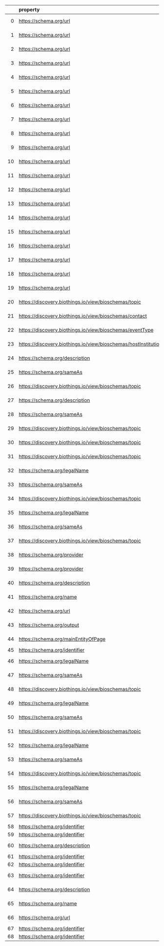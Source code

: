 |    | property                                                       | Reference profile                                                  | Evaluated entity                                                                                   |
|---:|:---------------------------------------------------------------|:-------------------------------------------------------------------|:---------------------------------------------------------------------------------------------------|
|  0 | https://schema.org/url                                         | https://bioschemas.org/profiles/ChemicalSubstance/0.4-RELEASE      | https://nanocommons.github.io/identifiers/registry#ERM00000084                                     |
|  1 | https://schema.org/url                                         | https://bioschemas.org/profiles/ChemicalSubstance/0.4-RELEASE      | https://nanocommons.github.io/identifiers/registry#ERM00000582                                     |
|  2 | https://schema.org/url                                         | https://bioschemas.org/profiles/ChemicalSubstance/0.4-RELEASE      | https://nanocommons.github.io/identifiers/registry#ERM00000067                                     |
|  3 | https://schema.org/url                                         | https://bioschemas.org/profiles/ChemicalSubstance/0.4-RELEASE      | https://nanocommons.github.io/identifiers/registry#ERM00000089                                     |
|  4 | https://schema.org/url                                         | https://bioschemas.org/profiles/ChemicalSubstance/0.4-RELEASE      | https://nanocommons.github.io/identifiers/registry#ERM000000837                                    |
|  5 | https://schema.org/url                                         | https://bioschemas.org/profiles/ChemicalSubstance/0.4-RELEASE      | https://nanocommons.github.io/identifiers/registry#ERM00000583                                     |
|  6 | https://schema.org/url                                         | https://bioschemas.org/profiles/ChemicalSubstance/0.4-RELEASE      | https://nanocommons.github.io/identifiers/registry#ERM00000086                                     |
|  7 | https://schema.org/url                                         | https://bioschemas.org/profiles/ChemicalSubstance/0.4-RELEASE      | https://nanocommons.github.io/identifiers/registry#ERM00000088                                     |
|  8 | https://schema.org/url                                         | https://bioschemas.org/profiles/ChemicalSubstance/0.4-RELEASE      | https://nanocommons.github.io/identifiers/registry#ERM00000061                                     |
|  9 | https://schema.org/url                                         | https://bioschemas.org/profiles/ChemicalSubstance/0.4-RELEASE      | https://nanocommons.github.io/identifiers/registry#ERM00000063                                     |
| 10 | https://schema.org/url                                         | https://bioschemas.org/profiles/ChemicalSubstance/0.4-RELEASE      | https://nanocommons.github.io/identifiers/registry#ERM00000064                                     |
| 11 | https://schema.org/url                                         | https://bioschemas.org/profiles/ChemicalSubstance/0.4-RELEASE      | https://nanocommons.github.io/identifiers/registry#ERM00000085                                     |
| 12 | https://schema.org/url                                         | https://bioschemas.org/profiles/ChemicalSubstance/0.4-RELEASE      | https://nanocommons.github.io/identifiers/registry#ERM00000060                                     |
| 13 | https://schema.org/url                                         | https://bioschemas.org/profiles/ChemicalSubstance/0.4-RELEASE      | https://nanocommons.github.io/identifiers/registry#ERM00000325                                     |
| 14 | https://schema.org/url                                         | https://bioschemas.org/profiles/ChemicalSubstance/0.4-RELEASE      | https://nanocommons.github.io/identifiers/registry#ERM00000062                                     |
| 15 | https://schema.org/url                                         | https://bioschemas.org/profiles/ChemicalSubstance/0.4-RELEASE      | https://nanocommons.github.io/identifiers/registry#ERM00000090                                     |
| 16 | https://schema.org/url                                         | https://bioschemas.org/profiles/ChemicalSubstance/0.4-RELEASE      | https://nanocommons.github.io/identifiers/registry#ERM00000083                                     |
| 17 | https://schema.org/url                                         | https://bioschemas.org/profiles/ChemicalSubstance/0.4-RELEASE      | https://nanocommons.github.io/identifiers/registry#ERM00000066                                     |
| 18 | https://schema.org/url                                         | https://bioschemas.org/profiles/ChemicalSubstance/0.4-RELEASE      | https://nanocommons.github.io/identifiers/registry#ERM00000584                                     |
| 19 | https://schema.org/url                                         | https://bioschemas.org/profiles/ChemicalSubstance/0.4-RELEASE      | https://nanocommons.github.io/identifiers/registry#ERM00000065                                     |
| 20 | https://discovery.biothings.io/view/bioschemas/topic           | https://bioschemas.org/profiles/Organization/0.2-DRAFT-2019_07_19  | https://biocomputingup.it/#Organization                                                            |
| 21 | https://discovery.biothings.io/view/bioschemas/contact         | https://bioschemas.org/profiles/Event/0.2-DRAFT-2019_06_14         | https://tess.elixir-europe.org/events/1st-international-conference-on-fair-digital-objects-fdo2022 |
| 22 | https://discovery.biothings.io/view/bioschemas/eventType       | https://bioschemas.org/profiles/Event/0.2-DRAFT-2019_06_14         | https://tess.elixir-europe.org/events/1st-international-conference-on-fair-digital-objects-fdo2022 |
| 23 | https://discovery.biothings.io/view/bioschemas/hostInstitution | https://bioschemas.org/profiles/Event/0.2-DRAFT-2019_06_14         | https://tess.elixir-europe.org/events/1st-international-conference-on-fair-digital-objects-fdo2022 |
| 24 | https://schema.org/description                                 | https://bioschemas.org/profiles/Organization/0.2-DRAFT-2019_07_19  | N2a4185b89f1c4941a9a2a3d54d3eed02                                                                  |
| 25 | https://schema.org/sameAs                                      | https://bioschemas.org/profiles/Organization/0.2-DRAFT-2019_07_19  | N2a4185b89f1c4941a9a2a3d54d3eed02                                                                  |
| 26 | https://discovery.biothings.io/view/bioschemas/topic           | https://bioschemas.org/profiles/Organization/0.2-DRAFT-2019_07_19  | N2a4185b89f1c4941a9a2a3d54d3eed02                                                                  |
| 27 | https://schema.org/description                                 | https://bioschemas.org/profiles/Organization/0.2-DRAFT-2019_07_19  | N0287c558e7bd401383abb3d19d46be5d                                                                  |
| 28 | https://schema.org/sameAs                                      | https://bioschemas.org/profiles/Organization/0.2-DRAFT-2019_07_19  | N0287c558e7bd401383abb3d19d46be5d                                                                  |
| 29 | https://discovery.biothings.io/view/bioschemas/topic           | https://bioschemas.org/profiles/Organization/0.2-DRAFT-2019_07_19  | N0287c558e7bd401383abb3d19d46be5d                                                                  |
| 30 | https://discovery.biothings.io/view/bioschemas/topic           | https://bioschemas.org/profiles/Organization/0.2-DRAFT-2019_07_19  | https://biocomputingup.it/#Organization                                                            |
| 31 | https://discovery.biothings.io/view/bioschemas/topic           | https://bioschemas.org/profiles/Organization/0.2-DRAFT-2019_07_19  | https://biocomputingup.it/#Organization                                                            |
| 32 | https://schema.org/legalName                                   | https://bioschemas.org/profiles/Organization/0.2-DRAFT-2019_07_19  | Nb24fb482b7a4450ba5bc98d89b0fc16b                                                                  |
| 33 | https://schema.org/sameAs                                      | https://bioschemas.org/profiles/Organization/0.2-DRAFT-2019_07_19  | Nb24fb482b7a4450ba5bc98d89b0fc16b                                                                  |
| 34 | https://discovery.biothings.io/view/bioschemas/topic           | https://bioschemas.org/profiles/Organization/0.2-DRAFT-2019_07_19  | Nb24fb482b7a4450ba5bc98d89b0fc16b                                                                  |
| 35 | https://schema.org/legalName                                   | https://bioschemas.org/profiles/Organization/0.2-DRAFT-2019_07_19  | N5005f90f856b4556959c081e850dda88                                                                  |
| 36 | https://schema.org/sameAs                                      | https://bioschemas.org/profiles/Organization/0.2-DRAFT-2019_07_19  | N5005f90f856b4556959c081e850dda88                                                                  |
| 37 | https://discovery.biothings.io/view/bioschemas/topic           | https://bioschemas.org/profiles/Organization/0.2-DRAFT-2019_07_19  | N5005f90f856b4556959c081e850dda88                                                                  |
| 38 | https://schema.org/provider                                    | https://bioschemas.org/profiles/DataCatalog/0.3-RELEASE-2019_07_01 | N0f9051626c8a48f5862c9fdf011af265                                                                  |
| 39 | https://schema.org/provider                                    | https://bioschemas.org/profiles/DataCatalog/0.3-RELEASE-2019_07_01 | Nde8e382f30b94c8ebd9339d5945ee6d6                                                                  |
| 40 | https://schema.org/description                                 | https://bioschemas.org/profiles/ComputationalTool/1.0-RELEASE      | https://bio.tools/blast                                                                            |
| 41 | https://schema.org/name                                        | https://bioschemas.org/profiles/ComputationalTool/1.0-RELEASE      | https://bio.tools/blast                                                                            |
| 42 | https://schema.org/url                                         | https://bioschemas.org/profiles/ComputationalTool/1.0-RELEASE      | https://bio.tools/blast                                                                            |
| 43 | https://schema.org/output                                      | https://bioschemas.org/profiles/ComputationalWorkflow/1.0-RELEASE  | https://workflowhub.eu/workflows/18?version=1                                                      |
| 44 | https://schema.org/mainEntityOfPage                            | https://bioschemas.org/profiles/Person/0.2-DRAFT-2019_07_19        | https://workflowhub.eu/people/9                                                                    |
| 45 | https://schema.org/identifier                                  | https://bioschemas.org/profiles/Dataset/1.0-RELEASE                | https://www.bgee.org/                                                                              |
| 46 | https://schema.org/legalName                                   | https://bioschemas.org/profiles/Organization/0.2-DRAFT-2019_07_19  | N1b3f91ccae9148b1b1d2634ddfea8197                                                                  |
| 47 | https://schema.org/sameAs                                      | https://bioschemas.org/profiles/Organization/0.2-DRAFT-2019_07_19  | N1b3f91ccae9148b1b1d2634ddfea8197                                                                  |
| 48 | https://discovery.biothings.io/view/bioschemas/topic           | https://bioschemas.org/profiles/Organization/0.2-DRAFT-2019_07_19  | N1b3f91ccae9148b1b1d2634ddfea8197                                                                  |
| 49 | https://schema.org/legalName                                   | https://bioschemas.org/profiles/Organization/0.2-DRAFT-2019_07_19  | Ned74bda47c584fad981eff1b87646a6b                                                                  |
| 50 | https://schema.org/sameAs                                      | https://bioschemas.org/profiles/Organization/0.2-DRAFT-2019_07_19  | Ned74bda47c584fad981eff1b87646a6b                                                                  |
| 51 | https://discovery.biothings.io/view/bioschemas/topic           | https://bioschemas.org/profiles/Organization/0.2-DRAFT-2019_07_19  | Ned74bda47c584fad981eff1b87646a6b                                                                  |
| 52 | https://schema.org/legalName                                   | https://bioschemas.org/profiles/Organization/0.2-DRAFT-2019_07_19  | N27598ac0e52344bab715f47f44a2a9a8                                                                  |
| 53 | https://schema.org/sameAs                                      | https://bioschemas.org/profiles/Organization/0.2-DRAFT-2019_07_19  | N27598ac0e52344bab715f47f44a2a9a8                                                                  |
| 54 | https://discovery.biothings.io/view/bioschemas/topic           | https://bioschemas.org/profiles/Organization/0.2-DRAFT-2019_07_19  | N27598ac0e52344bab715f47f44a2a9a8                                                                  |
| 55 | https://schema.org/legalName                                   | https://bioschemas.org/profiles/Organization/0.2-DRAFT-2019_07_19  | Nf7eef22f94094bdeb2a4fc2451de4aa2                                                                  |
| 56 | https://schema.org/sameAs                                      | https://bioschemas.org/profiles/Organization/0.2-DRAFT-2019_07_19  | Nf7eef22f94094bdeb2a4fc2451de4aa2                                                                  |
| 57 | https://discovery.biothings.io/view/bioschemas/topic           | https://bioschemas.org/profiles/Organization/0.2-DRAFT-2019_07_19  | Nf7eef22f94094bdeb2a4fc2451de4aa2                                                                  |
| 58 | https://schema.org/identifier                                  | https://bioschemas.org/profiles/Dataset/1.0-RELEASE                | https://www.genenames.org/data/gene-symbol-report/#data-set                                        |
| 59 | https://schema.org/identifier                                  | https://bioschemas.org/profiles/Dataset/1.0-RELEASE                | https://www.genenames.org/data/genegroup/#data-set                                                 |
| 60 | https://schema.org/description                                 | https://bioschemas.org/profiles/DataCatalog/0.3-RELEASE-2019_07_01 | http://www.ensembl.org/#project                                                                    |
| 61 | https://schema.org/identifier                                  | https://bioschemas.org/profiles/Dataset/1.0-RELEASE                | https://www.genenames.org/data/gene-symbol-report/#data-set                                        |
| 62 | https://schema.org/identifier                                  | https://bioschemas.org/profiles/Dataset/1.0-RELEASE                | https://www.genenames.org/data/genegroup/#data-set                                                 |
| 63 | https://schema.org/identifier                                  | https://bioschemas.org/profiles/Dataset/1.0-RELEASE                | https://www.bgee.org/?page=species&amp;species_id=9606#expr-calls                                  |
| 64 | https://schema.org/description                                 | https://bioschemas.org/profiles/ComputationalTool/1.0-RELEASE      | https://bio.tools/covidmine                                                                        |
| 65 | https://schema.org/name                                        | https://bioschemas.org/profiles/ComputationalTool/1.0-RELEASE      | https://bio.tools/covidmine                                                                        |
| 66 | https://schema.org/url                                         | https://bioschemas.org/profiles/ComputationalTool/1.0-RELEASE      | https://bio.tools/covidmine                                                                        |
| 67 | https://schema.org/identifier                                  | https://bioschemas.org/profiles/Dataset/1.0-RELEASE                | https://www.genenames.org/data/gene-symbol-report/#data-set                                        |
| 68 | https://schema.org/identifier                                  | https://bioschemas.org/profiles/Dataset/1.0-RELEASE                | https://www.genenames.org/data/genegroup/#data-set                                                 |